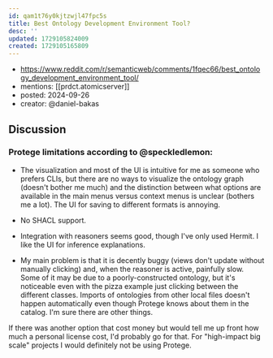 ```yaml
---
id: qam1t76y0kjtzwjl47fpc5s
title: Best Ontology Development Environment Tool? 
desc: ''
updated: 1729105824009
created: 1729105165809
---
```


- https://www.reddit.com/r/semanticweb/comments/1fqec66/best_ontology_development_environment_tool/
- mentions: [[prdct.atomicserver]]
- posted: 2024-09-26
- creator: @daniel-bakas


## Discussion

### Protege limitations according to @speckledlemon:

-   The visualization and most of the UI is intuitive for me as someone who prefers CLIs, but there are no ways to visualize the ontology graph (doesn't bother me much) and the distinction between what options are available in the main menus versus context menus is unclear (bothers me a lot). The UI for saving to different formats is annoying.
    
-   No SHACL support.
    
-   Integration with reasoners seems good, though I've only used Hermit. I like the UI for inference explanations.
    
-   My main problem is that it is decently buggy (views don't update without manually clicking) and, when the reasoner is active, painfully slow. Some of it may be due to a poorly-constructed ontology, but it's noticeable even with the pizza example just clicking between the different classes. Imports of ontologies from other local files doesn't happen automatically even though Protege knows about them in the catalog. I'm sure there are other things.

If there was another option that cost money but would tell me up front how much a personal license cost, I'd probably go for that. For "high-impact big scale" projects I would definitely not be using Protege.

